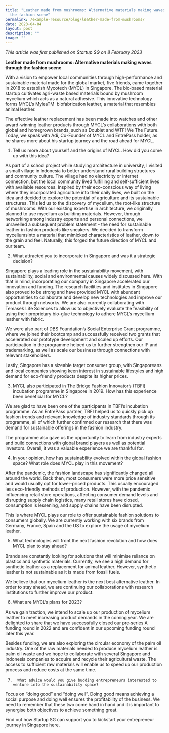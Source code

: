 ```yaml
---
title: "Leather made from mushrooms: Alternative materials making waves through
  the fashion scene"
permalink: /example-resource/blog/leather-made-from-mushrooms/
date: 2023-04-04
layout: post
description: ""
image: ""
---
```

*This article was first published on Startup SG on 8 February 2023*

      

**Leather made from mushrooms: Alternative materials making waves through the fashion scene**


With a vision to empower local communities through high-performance and sustainable material made for the global market, five friends, came together in 2018 to establish Mycotech (MYCL) in Singapore. The bio-based material startup cultivates agri-waste based materials bound by mushroom mycelium which acts as a natural adhesive. This innovative technology forms MYCL’s MyleaTM &nbsp;biofabrication leather, a material that resembles animal leather.

The effective leather replacement has been made into watches and other award-winning leather products through MYCL’s collaborations with both global and homegrown brands, such as Doublet and WTF! We The Future.
Today, we speak with Adi, Co-Founder of MYCL and EntrePass holder, as he shares more about his startup journey and the road ahead for MYCL.

      

1. Tell us more about yourself and the origins of MYCL. How did you come up with this idea?

As part of a school project while studying architecture in university, I visited a small village in Indonesia to better understand rural building structures and community culture. The village had no electricity or internet connection, but the local community lived fulfilling and self-sufficient lives with available resources. Inspired by their eco-conscious way of living where they incorporated agriculture into their daily lives, we built on the idea and decided to explore the potential of agriculture and its sustainable structures. This led us to the discovery of mycelium, the root-like structure of mushrooms. With our existing expertise in architecture, we originally planned to use mycelium as building materials. However, through networking among industry experts and personal connections, we unravelled a subsequent problem statement - the need for sustainable leather in fashion products like sneakers. We decided to transform myceliumsinto a material that mimicked characteristics of leather, down to the grain and feel. Naturally, this forged the future direction of MYCL and our team.

2.	What attracted you to incorporate in Singapore and was it a strategic decision?


Singapore plays a leading role in the sustainability movement, with sustainability, social and environmental causes widely discussed here. With that in mind, incorporating our company in Singapore accelerated our innovation and funding.
The research facilities and institutes in Singapore also proved to be strong and have provided MYCL with abundant opportunities to collaborate and develop new technologies and improve our product through networks. We are also currently collaborating with Temasek Life Sciences to allow us to objectively evaluate the feasibility of using their proprietary bio-glue technology to adhere MYCL’s mycellium leather with fabric.

We were also part of DBS Foundation’s Social Enterprise Grant programme, where we joined their bootcamp and successfully received two grants that accelerated our prototype development and scaled up efforts. Our participation in the programme helped us to further strengthen our IP and trademarking, as well as scale our business through connections with relevant stakeholders.

Lastly, Singapore has a sizeable target consumer group, with Singaporeans and local companies showing keen interest in sustainable lifestyles and high demand for eco-friendly products despite its higher prices.

3. MYCL also participated in The Bridge Fashion Innovator’s (TBFI) incubation programme in Singapore in 2019. How has this experience been beneficial for MYCL?

We are glad to have been one of the participants in TBFI’s incubation programme. As an EntrePass partner, TBFI helped us to quickly pick up fashion trends and relevant knowledge of industry standards through its programme, all of which further confirmed our research that there was demand for sustainable offerings in the fashion industry.

The programme also gave us the opportunity to learn from industry experts and build connections with global brand players as well as potential investors. Overall, it was a valuable experience we are thankful for.

4.    In your opinion, how has sustainability evolved within the global fashion space? What role does MYCL play in this movement?

After the pandemic, the fashion landscape has significantly changed all around the world. Back then, most consumers were more price sensitive and would usually opt for lower-priced products. This usually encouraged less eco-friendly methods of production. However, with the pandemic influencing retail store operations, affecting consumer demand levels and disrupting supply chain logistics, many retail stores have closed, consumption is lessening, and supply chains have been disrupted.

This is where MYCL plays our role to offer sustainable fashion solutions to consumers globally. We are currently working with six brands from Germany, France, Spain and the US to explore the usage of mycelium leather.

5. What technologies will front the next fashion revolution and how does MYCL plan to stay ahead?

Brands are constantly looking for solutions that will minimise reliance on plastics and synthetic materials. Currently, we see a high demand for synthetic leather as a replacement for animal leather. However, synthetic leather is not sustainable as it is made from fossil fuels.

We believe that our mycelium leather is the next best alternative leather. In order to stay ahead, we are continuing our collaborations with research institutions to further improve our product.

        

6. What are MYCL’s plans for 2023?

As we gain traction, we intend to scale up our production of mycelium leather to meet increasing product demands in the coming year. We are delighted to share that we have successfully closed our pre-series A funding round in 2022 and are confident in our upcoming funding round later this year.

Besides funding, we are also exploring the circular economy of the palm oil industry. One of the raw materials needed to produce mycelium leather is palm oil waste and we hope to collaborate with several Singapore and Indonesia companies to acquire and recycle their agricultural waste. The access to sufficient raw materials will enable us to speed up our production process and reduce costs at the same time.

7.       What advice would you give budding entrepreneurs interested to venture into the sustainability space?


Focus on “doing good” and “doing well”.
Doing good means achieving a social purpose and doing well ensures the profitability of the business. We need to remember that these two come hand in hand and it is important to synergise both objectives to achieve something great.

Find out how Startup SG can support you to kickstart your entrepreneur journey in Singapore here.
